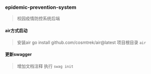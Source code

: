 ### epidemic-prevention-system
> 校园疫情防控系统后端

#### air方式启动
>  安装air go install github.com/cosmtrek/air@latest
>  项目根目录 ```air```

#### 更新swagger
>  增加文档注释
> 执行 ```swag init```